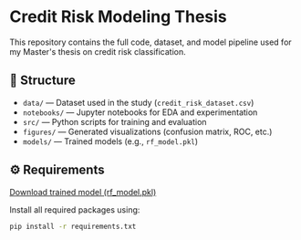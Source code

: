 # Credit Risk Modeling Thesis

This repository contains the full code, dataset, and model pipeline used for my Master's thesis on credit risk classification.

## 📁 Structure

- `data/` — Dataset used in the study (`credit_risk_dataset.csv`)
- `notebooks/` — Jupyter notebooks for EDA and experimentation
- `src/` — Python scripts for training and evaluation
- `figures/` — Generated visualizations (confusion matrix, ROC, etc.)
- `models/` — Trained models (e.g., `rf_model.pkl`)

## ⚙️ Requirements

[Download trained model (rf_model.pkl)]([https://drive.google.com/your_link](https://drive.google.com/file/d/160yixnhATwCeIbym8rpSB2gQvQidQbOb/view?usp=sharing))

Install all required packages using:

```bash
pip install -r requirements.txt
